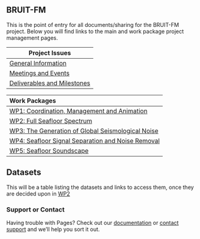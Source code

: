 ## BRUIT-FM

This is the point of entry for all documents/sharing for the BRUIT-FM project.  Below you will find links to the main and work package project management pages.

| Project Issues|
| --------------- |
| [General Information](general-information) |
| [Meetings and Events](meetings-events)  |
| [Deliverables and Milestones](deliverables-milestones) |

| Work Packages |
| :--------------- |
| [WP1: Coordination, Management and Animation](WP1.md)  |
| [WP2: Full Seafloor Spectrum](WP2.md)  |
| [WP3: The Generation of Global Seismological Noise](WP3.md)  |
| [WP4: Seafloor Signal Separation and Noise Removal](WP4.md)  |
| [WP5: Seafloor Soundscape](WP5.md)  |

## Datasets

This will be a table listing the datasets and links to access them, once they are decided upon in [WP2](WP2)

### Support or Contact

Having trouble with Pages? Check out our [documentation](https://docs.github.com/categories/github-pages-basics/) or [contact support](https://support.github.com/contact) and we’ll help you sort it out.
